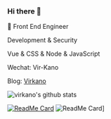 ### Hi there 👋

<!--
**Virkano/Virkano** is a ✨ _special_ ✨ repository because its `README.md` (this file) appears on your GitHub profile.

Here are some ideas to get you started:

- 🔭 I’m currently working on ...
- 🌱 I’m currently learning ...
- 👯 I’m looking to collaborate on ...
- 🤔 I’m looking for help with ...
- 💬 Ask me about ...
- 📫 How to reach me: ...
- 😄 Pronouns: ...
- ⚡ Fun fact: ...
-->



:construction_worker:  Front End Engineer

Development & Security

Vue & CSS & Node & JavaScript

Wechat: Vir-Kano

Blog: [Virkano](http://virkano.com)

![virkano's github stats](https://github-readme-stats.vercel.app/api?username=Virkano&show_icons=true&theme=gruvbox)

[![ReadMe Card](https://github-readme-stats.vercel.app/api/pin/?username=Virkano&repo=web-bookmarks&theme=shades-of-purple)](https://github.com/Virkano/web-bookmarks)
![ReadMe Card](https://github-readme-stats.vercel.app/api/pin/?username=Virkano&repo=vue3-jest-ts-blog&theme=tokyonight)]
